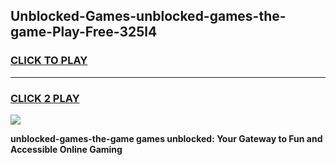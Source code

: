 
## Unblocked-Games-unblocked-games-the-game-Play-Free-325l4
<h3>
<a href="https://premium76.site?title=unblocked-games-the-game&ref=09A">CLICK TO PLAY</a></h3>
<hr>

<h3>
<a href="https://premium76.site?title=unblocked-games-the-game&ref=09A">CLICK 2 PLAY</a>
  
</h3>

<a href="https://premium76.site?title=unblocked-games-the-game&ref=09A"><img src="https://clearcache.store/games.png"></a>


**unblocked-games-the-game games unblocked: Your Gateway to Fun and Accessible Online Gaming**
